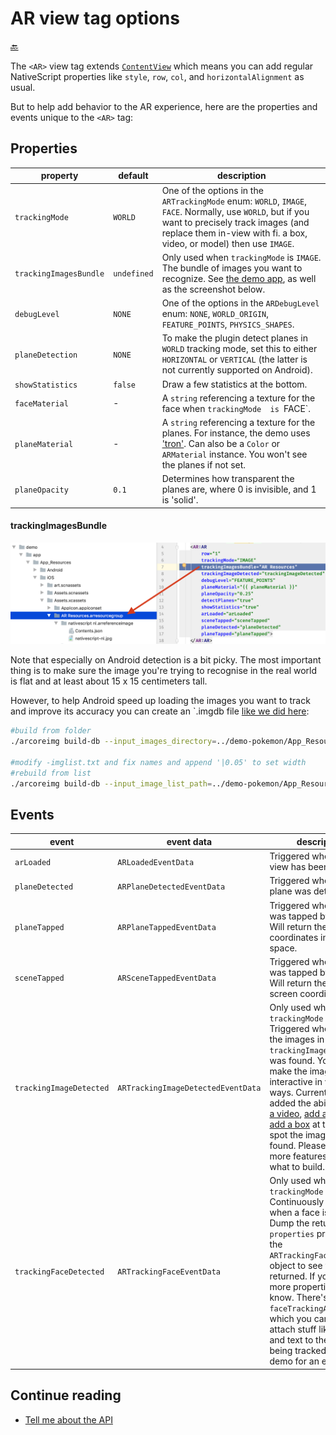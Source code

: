 AR view tag options
===================

[🔙](../README.md)

The `<AR>` view tag extends [`ContentView`](https://docs.nativescript.org/api-reference/classes/_ui_content_view_.contentview.html)
which means you can add regular NativeScript properties like `style`, `row`, `col`, and `horizontalAlignment` as usual.

But to help add behavior to the AR experience, here are the properties and events unique to the `<AR>` tag:

## Properties
|property|default|description
|---|---|---
|`trackingMode`|`WORLD`|One of the options in the `ARTrackingMode` enum: `WORLD`, `IMAGE`, `FACE`. Normally, use `WORLD`, but if you want to precisely track images (and replace them in-view with fi. a box, video, or model) then use `IMAGE`.
|`trackingImagesBundle`|`undefined`|Only used when `trackingMode` is `IMAGE`. The bundle of images you want to recognize. See [the demo app](https://github.com/EddyVerbruggen/nativescript-ar/tree/fe10b5afe0442df5a941c66568f0cedbd42124d6/demo/app/App_Resources/iOS/Assets.xcassets/AR%20Resources.arresourcegroup), as well as the screenshot below.
|`debugLevel`|`NONE`|One of the options in the `ARDebugLevel` enum: `NONE`, `WORLD_ORIGIN`, `FEATURE_POINTS`, `PHYSICS_SHAPES`.
|`planeDetection`|`NONE`|To make the plugin detect planes in `WORLD` tracking mode, set this to either `HORIZONTAL` or `VERTICAL` (the latter is not currently supported on Android).
|`showStatistics`|`false`|Draw a few statistics at the bottom.
|`faceMaterial`|-|A `string` referencing a texture for the face when `trackingMode  is `FACE`.  
|`planeMaterial`|-|A `string` referencing a texture for the planes. For instance, the demo uses ['tron'](https://github.com/EddyVerbruggen/nativescript-ar/tree/master/demo/app/App_Resources/iOS/Assets.scnassets/Materials/tron). Can also be a `Color` or `ARMaterial` instance. You won't see the planes if not set.  
|`planeOpacity`|`0.1`|Determines how transparent the planes are, where 0 is invisible, and 1 is 'solid'.

#### trackingImagesBundle
<img src="images/imagetracking-resources.png" width="688px"/>

Note that especially on Android detection is a bit picky.
The most important thing is to make sure the image you're trying to recognise in the real world is flat and at least about 15 x 15 centimeters tall.

However, to help Android speed up loading the images you want to track and improve its accuracy you can create an `.imgdb file [like we did here](https://github.com/EddyVerbruggen/nativescript-ar/blob/master/demo-pokemon/App_Resources/Android/src/main/assets/PokemonResources/images.imgdb):

```bash
#build from folder
./arcoreimg build-db --input_images_directory=../demo-pokemon/App_Resources/Android/src/main/assets/PokemonResources/ --output_db_path=../demo-pokemon/App_Resources/Android/src/main/assets/PokemonResources/

#modify -imglist.txt and fix names and append '|0.05' to set width 
#rebuild from list
./arcoreimg build-db --input_image_list_path=../demo-pokemon/App_Resources/Android/src/main/assets/PokemonResources/-imglist.txt --output_db_path=../demo-pokemon/App_Resources/Android/src/main/assets/PokemonResources/
```

## Events
|event|event data|description
|---|---|---
|`arLoaded`|`ARLoadedEventData`|Triggered when the AR view has been drawn.
|`planeDetected`|`ARPlaneDetectedEventData`|Triggered when a new plane was detected.
|`planeTapped`|`ARPlaneTappedEventData`|Triggered when a plane was tapped by the user. Will return the x, y, and z coordinates in the 3D space.
|`sceneTapped`|`ARSceneTappedEventData`|Triggered when a scene was tapped by the user. Will return the x and y screen coordinates.
|`trackingImageDetected`|`ARTrackingImageDetectedEventData`|Only used when `trackingMode` is `IMAGE`. Triggered when one of the images in `trackingImagesBundle` was found. You can make the image interactive in various ways. Currently, I've added the ability to [play a video](https://github.com/EddyVerbruggen/nativescript-ar/blob/a9a0b9e4abcf2f66f16f584eaa754a16fc219d65/demo/app/main-page.ts#L240-L250), [add a model](https://github.com/EddyVerbruggen/nativescript-ar/blob/fe10b5afe0442df5a941c66568f0cedbd42124d6/demo/app/main-page.ts#L165-L189), or [add a box](https://github.com/EddyVerbruggen/nativescript-ar/blob/fe10b5afe0442df5a941c66568f0cedbd42124d6/demo/app/main-page.ts#L192-L224) at the exact spot the image was found. Please request more features, so I know what to build.
|`trackingFaceDetected`|`ARTrackingFaceEventData`|Only used when `trackingMode` is `FACE`. Continuously triggered when a face is detected. Dump the returned `properties` property of the `ARTrackingFaceEventData` object to see what's returned. If you need more properties, let us know. There's also a `faceTrackingActions` which you can use to attach stuff like models and text to the face being tracked. See the demo for an example.

## Continue reading
- [Tell me about the API](api.md)
